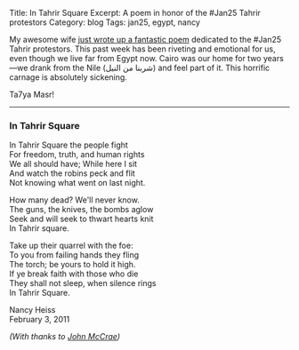 Title: In Tahrir Square 
Excerpt: A poem in honor of the &#35;Jan25 Tahrir protestors
Category: blog
Tags: jan25, egypt, nancy


My awesome wife [just wrote up a fantastic poem](http://www.heissatopia.com/2011/02/in-tahrir-square.html) dedicated to the &#35;Jan25 Tahrir protestors. This past week has been riveting and emotional for us, even though we live far from Egypt now. Cairo was our home for two years—we drank from the Nile (شربنا من النيل) and feel part of it. This horrific carnage is absolutely sickening.

Ta7ya Masr!

---

### In Tahrir Square

In Tahrir Square the people fight  
For freedom, truth, and human rights  
We all should have; While here I sit  
And watch the robins peck and flit  
Not knowing what went on last night.

How many dead? We'll never know.  
The guns, the knives, the bombs aglow  
Seek and will seek to thwart hearts knit  
In Tahrir square.

Take up their quarrel with the foe:  
To you from failing hands they fling  
The torch; be yours to hold it high.  
If ye break faith with those who die  
They shall not sleep, when silence rings  
In Tahrir Square.

Nancy Heiss   
February 3, 2011

*(With thanks to [John McCrae](http://en.wikipedia.org/wiki/In_Flanders_Fields))*
